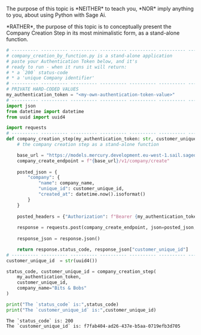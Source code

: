 <MessageCard>
    <p>The purpose of this topic is *NEITHER* to teach you, *NOR* imply anything to
    you, about using Python with Sage Ai.</p>
    <p>*RATHER*, the purpose of this topic is to conceptually present the
    Company Creation Step in its most minimalistic form, as a stand-alone function.</p>
</MessageCard>

```python:company_creation_by_function.py
# ---------- ---------- ---------- ---------- ---------- ---------- ---------- ----------
# company_creation_by_function.py is a stand-alone application
# paste your Authentication Token below, and it's
# ready to run - when it runs it will return:
# * a `200` status-code
# * a 'unique Company identifier'
# ---------- ---------- ---------- ---------- ---------- ---------- ---------- ----------
# PRIVATE HARD-CODED VALUES
my_authentication_token = "<my-own-authentication-token-value>"
# ---------- ---------- ---------- ---------- ---------- ---------- ---------- ----------
import json
from datetime import datetime
from uuid import uuid4

import requests
# ---------- ---------- ---------- ---------- ---------- ---------- ---------- ----------
def company_creation_step(my_authentication_token: str, customer_unique_id: str, company_name: str) -> tuple[int, str]:
    # the company creation step as a stand-alone function

    base_url = "https://models.mercury.development.eu-west-1.sail.sagedatacloud.com/api"
    company_create_endpoint = f"{base_url}/v1/company/create"    
    
    posted_json = {
        "company": {
            "name": company_name,
            "unique_id": customer_unique_id,
            "created_at": datetime.now().isoformat()
        }
    }
    
    posted_headers = {"Authorization": f"Bearer {my_authentication_token}"}
    
    response = requests.post(company_create_endpoint, json=posted_json, headers=posted_headers)
    
    response_json = response.json()

    return response.status_code, response_json["customer_unique_id"]
# ---------- ---------- ---------- ---------- ---------- ---------- ---------- ----------
customer_unique_id  = str(uuid4())

status_code, customer_unique_id = company_creation_step(
    my_authentication_token, 
    customer_unique_id, 
    company_name="Bits & Bobs"
)

print("The `status_code` is:",status_code)
print("The `customer_unique_id` is:",customer_unique_id)
```

```response
The `status_code` is: 200
The `customer_unique_id` is: f7fab404-ad26-437e-b5aa-0719efb3d705
```
